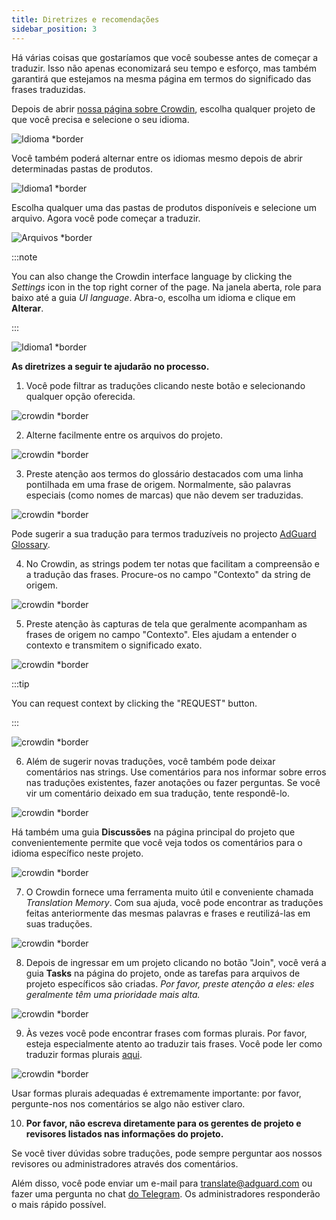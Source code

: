 ```yaml
---
title: Diretrizes e recomendações
sidebar_position: 3
---
```


Há várias coisas que gostaríamos que você soubesse antes de começar a traduzir. Isso não apenas economizará seu tempo e esforço, mas também garantirá que estejamos na mesma página em termos do significado das frases traduzidas.

Depois de abrir [nossa página sobre Crowdin](https://crowdin.com/profile/adguard/), escolha qualquer projeto de que você precisa e selecione o seu idioma.

![Idioma *border](https://cdn.adtidy.org/content/Kb/ad_blocker/miscellaneous/adguard_translations/language.png)

Você também poderá alternar entre os idiomas mesmo depois de abrir determinadas pastas de produtos.

![Idioma1 *border](https://cdn.adtidy.org/content/Kb/ad_blocker/miscellaneous/adguard_translations/language1.png)

Escolha qualquer uma das pastas de produtos disponíveis e selecione um arquivo. Agora você pode começar a traduzir.

![Arquivos *border](https://cdn.adtidy.org/content/Kb/ad_blocker/miscellaneous/adguard_translations/files.png)

:::note

You can also change the Crowdin interface language by clicking the *Settings* icon in the top right corner of the page. Na janela aberta, role para baixo até a guia *UI language*. Abra-o, escolha um idioma e clique em **Alterar**.

:::

![Idioma1 *border](https://cdn.adtidy.org/content/Kb/ad_blocker/miscellaneous/adguard_translations/settings_en.png)

**As diretrizes a seguir te ajudarão no processo.**

1. Você pode filtrar as traduções clicando neste botão e selecionando qualquer opção oferecida.

![crowdin *border](https://cdn.adtidy.org/public/Adguard/kb/en/ag-translations/filter.png)

2. Alterne facilmente entre os arquivos do projeto.

![crowdin *border](https://cdn.adtidy.org/content/Kb/ad_blocker/miscellaneous/adguard_translations/filter_files.png)

3. Preste atenção aos termos do glossário destacados com uma linha pontilhada em uma frase de origem. Normalmente, são palavras especiais (como nomes de marcas) que não devem ser traduzidas.

![crowdin *border](https://cdn.adtidy.org/public/Adguard/kb/en/ag-translations/terms.png)

Pode sugerir a sua tradução para termos traduzíveis no projecto [AdGuard Glossary](https://crowdin.com/project/adguard-glossary).

4. No Crowdin, as strings podem ter notas que facilitam a compreensão e a tradução das frases. Procure-os no campo "Contexto" da string de origem.

![crowdin *border](https://cdn.adtidy.org/public/Adguard/kb/en/ag-translations/context-note.png)

5. Preste atenção às capturas de tela que geralmente acompanham as frases de origem no campo "Contexto". Eles ajudam a entender o contexto e transmitem o significado exato.

![crowdin *border](https://cdn.adtidy.org/public/Adguard/kb/en/ag-translations/screenshot.png)

:::tip

You can request context by clicking the "REQUEST" button.

:::

![crowdin *border](https://cdn.adtidy.org/public/Adguard/kb/en/ag-translations/request.png)

6. Além de sugerir novas traduções, você também pode deixar comentários nas strings. Use comentários para nos informar sobre erros nas traduções existentes, fazer anotações ou fazer perguntas. Se você vir um comentário deixado em sua tradução, tente respondê-lo.

![crowdin *border](https://cdn.adtidy.org/public/Adguard/kb/en/ag-translations/comments.png)

Há também uma guia **Discussões** na página principal do projeto que convenientemente permite que você veja todos os comentários para o idioma específico neste projeto.

![crowdin *border](https://cdn.adtidy.org/public/Adguard/kb/en/ag-translations/discussions.png)

7. O Crowdin fornece uma ferramenta muito útil e conveniente chamada _Translation Memory_. Com sua ajuda, você pode encontrar as traduções feitas anteriormente das mesmas palavras e frases e reutilizá-las em suas traduções.

![crowdin *border](https://cdn.adtidy.org/public/Adguard/kb/en/ag-translations/tm.png)

8. Depois de ingressar em um projeto clicando no botão "Join", você verá a guia **Tasks** na página do projeto, onde as tarefas para arquivos de projeto específicos são criadas. _Por favor, preste atenção a eles: eles geralmente têm uma prioridade mais alta._

![crowdin *border](https://cdn.adtidy.org/public/Adguard/kb/en/ag-translations/tasks.png)

9. Às vezes você pode encontrar frases com formas plurais. Por favor, esteja especialmente atento ao traduzir tais frases. Você pode ler como traduzir formas plurais [aqui](../plural-forms).

![crowdin *border](https://cdn.adtidy.org/public/Adguard/kb/en/ag-translations/plurals.png)

Usar formas plurais adequadas é extremamente importante: por favor, pergunte-nos nos comentários se algo não estiver claro.

10. **Por favor, não escreva diretamente para os gerentes de projeto e revisores listados nas informações do projeto.**

Se você tiver dúvidas sobre traduções, pode sempre perguntar aos nossos revisores ou administradores através dos comentários.

Além disso, você pode enviar um e-mail para [translate@adguard.com](mailto:translate@adguard.com) ou fazer uma pergunta no chat [do Telegram](https://t.me/joinchat/UVYTLcHbr8JmOGIy). Os administradores responderão o mais rápido possível.
